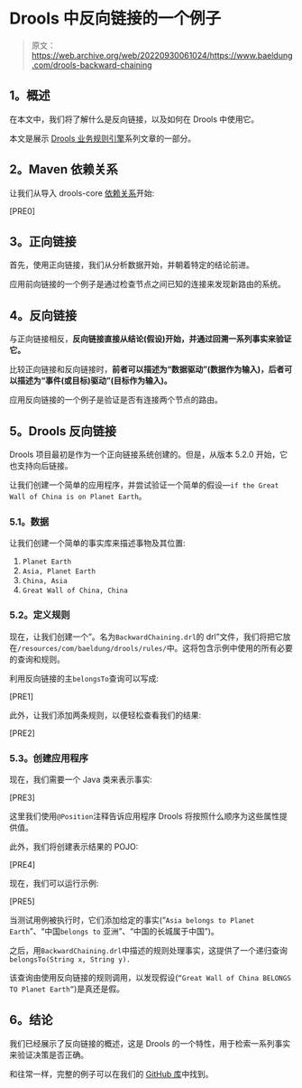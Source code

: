 # Drools 中反向链接的一个例子

> 原文：<https://web.archive.org/web/20220930061024/https://www.baeldung.com/drools-backward-chaining>

## **1。概述**

在本文中，我们将了解什么是反向链接，以及如何在 Drools 中使用它。

本文是展示 [Drools 业务规则引擎](/web/20220523230533/https://www.baeldung.com/drools)系列文章的一部分。

## **2。Maven 依赖关系**

让我们从导入 drools-core [依赖关系](https://web.archive.org/web/20220523230533/https://search.maven.org/classic/#search%7Cga%7C1%7Cdrools-core)开始:

[PRE0]

## **3。正向链接**

首先，使用正向链接，我们从分析数据开始，并朝着特定的结论前进。

应用前向链接的一个例子是通过检查节点之间已知的连接来发现新路由的系统。

## **4。反向链接**

与正向链接相反，**反向链接直接从结论(假设)开始，并通过回溯一系列事实来验证它。**

比较正向链接和反向链接时，**前者可以描述为“数据驱动”(数据作为输入)，后者可以描述为“事件(或目标)驱动”(目标作为输入)。**

应用反向链接的一个例子是验证是否有连接两个节点的路由。

## **5。Drools 反向链接**

Drools 项目最初是作为一个正向链接系统创建的。但是，从版本 5.2.0 开始，它也支持向后链接。

让我们创建一个简单的应用程序，并尝试验证一个简单的假设—`if the Great Wall of China is on Planet Earth`。

### **5.1。数据**

让我们创建一个简单的事实库来描述事物及其位置:

1.  `Planet Earth`
2.  `Asia, Planet Earth`
3.  `China, Asia`
4.  `Great Wall of China, China`

### 5.2。定义规则

现在，让我们创建一个”。名为`BackwardChaining.drl`的 drl”文件，我们将把它放在`/resources/com/baeldung/drools/rules/`中。这将包含示例中使用的所有必要的查询和规则。

利用反向链接的主`belongsTo`查询可以写成:

[PRE1]

此外，让我们添加两条规则，以便轻松查看我们的结果:

[PRE2]

### 5.3。创建应用程序

现在，我们需要一个 Java 类来表示事实:

[PRE3]

这里我们使用`@Position`注释告诉应用程序 Drools 将按照什么顺序为这些属性提供值。

此外，我们将创建表示结果的 POJO:

[PRE4]

现在，我们可以运行示例:

[PRE5]

当测试用例被执行时，它们添加给定的事实(“`Asia belongs to Planet Earth`”、“中国`belongs to` 亚洲”、“中国的长城属于中国”)。

之后，用`BackwardChaining.drl`中描述的规则处理事实，这提供了一个递归查询`belongsTo(String x, String y).`

该查询由使用反向链接的规则调用，以发现假设(`“Great Wall of China BELONGS TO Planet Earth”`)是真还是假。

## **6。结论**

我们已经展示了反向链接的概述，这是 Drools 的一个特性，用于检索一系列事实来验证决策是否正确。

和往常一样，完整的例子可以在我们的 [GitHub 库](https://web.archive.org/web/20220523230533/https://github.com/eugenp/tutorials/tree/master/drools)中找到。